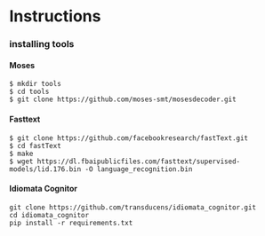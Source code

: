 # Instructions

### installing tools

#### Moses
```
$ mkdir tools
$ cd tools
$ git clone https://github.com/moses-smt/mosesdecoder.git
```
#### Fasttext
```
$ git clone https://github.com/facebookresearch/fastText.git
$ cd fastText
$ make
$ wget https://dl.fbaipublicfiles.com/fasttext/supervised-models/lid.176.bin -O language_recognition.bin
```

#### Idiomata Cognitor 
```
git clone https://github.com/transducens/idiomata_cognitor.git
cd idiomata_cognitor
pip install -r requirements.txt
```